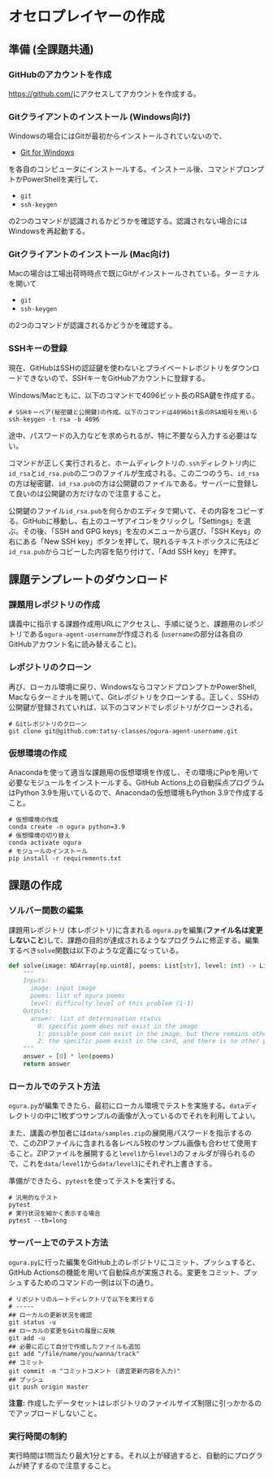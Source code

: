 オセロプレイヤーの作成
===

## 準備 (全課題共通)

### GitHubのアカウントを作成

<https://github.com/>にアクセスしてアカウントを作成する。

### Gitクライアントのインストール (Windows向け)

Windowsの場合にはGitが最初からインストールされていないので、

- [Git for Windows](https://gitforwindows.org/)

を各自のコンピュータにインストールする。インストール後、コマンドプロンプトかPowerShellを実行して、

- `git`
- `ssh-keygen`

の2つのコマンドが認識されるかどうかを確認する。認識されない場合にはWindowsを再起動する。

### Gitクライアントのインストール (Mac向け)

Macの場合は工場出荷時時点で既にGitがインストールされている。ターミナルを開いて

- `git`
- `ssh-keygen`

の2つのコマンドが認識されるかどうかを確認する。

### SSHキーの登録

現在、GitHubはSSHの認証鍵を使わないとプライベートレポジトリをダウンロードできないので、SSHキーをGitHubアカウントに登録する。

Windows/Macともに、以下のコマンドで4096ビット長のRSA鍵を作成する。

```shell
# SSHキーペア(秘密鍵と公開鍵)の作成。以下のコマンドは4096bit長のRSA暗号を用いる
ssh-keygen -t rsa -b 4096
```

途中、パスワードの入力などを求められるが、特に不要なら入力する必要はない。

コマンドが正しく実行されると、ホームディレクトリの`.ssh`ディレクトリ内に`id_rsa`と`id_rsa.pub`の二つのファイルが生成される。この二つのうち、`id_rsa`の方は秘密鍵、`id_rsa.pub`の方は公開鍵のファイルである。サーバーに登録して良いのは公開鍵の方だけなので注意すること。

公開鍵のファイル`id_rsa.pub`を何らかのエディタで開いて、その内容をコピーする。GitHubに移動し、右上のユーザアイコンをクリックし「Settings」を選ぶ。その後、「SSH and GPG keys」を左のメニューから選び、「SSH Keys」の右にある「New SSH key」ボタンを押して、現れるテキストボックスに先ほど`id_rsa.pub`からコピーした内容を貼り付けて、「Add SSH key」を押す。

## 課題テンプレートのダウンロード

### 課題用レポジトリの作成

講義中に指示する課題作成用URLにアクセスし、手順に従うと、課題用のレポジトリである`ogura-agent-username`が作成される (`username`の部分は各自のGitHubアカウント名に読み替えること)。

### レポジトリのクローン

再び、ローカル環境に戻り、WindowsならコマンドプロンプトかPowerShell, Macならターミナルを開いて、Gitレポジトリをクローンする。正しく、SSHの公開鍵が登録されていれば、以下のコマンドでレポジトリがクローンされる。

```shell
# Gitレポジトリのクローン
git clone git@github.com:tatsy-classes/ogura-agent-username.git
```

### 仮想環境の作成

Anacondaを使って適当な課題用の仮想環境を作成し、その環境にPipを用いて必要なモジュールをインストールする。GitHub Actions上の自動採点プログラムはPython 3.9を用いているので、Anacondaの仮想環境もPython 3.9で作成すること。

```shell
# 仮想環境の作成
conda create -n ogura python=3.9
# 仮想環境の切り替え
conda activate ogura
# モジュールのインストール
pip install -r requirements.txt
```

## 課題の作成

### ソルバー関数の編集

課題用レポジトリ (本レポジトリ)に含まれる `ogura.py`を編集(**ファイル名は変更しないこと**)して、課題の目的が達成されるようなプログラムに修正する。編集するべき`solve`関数は以下のような定義になっている。

```python
def solve(image: NDArray[np.uint8], poems: List[str], level: int) -> List[int]:
    """
    Inputs:
      image: input image
      poems: list of ogura poems
      level: difficulty level of this problem (1-3)
    Outputs:
      answer: list of determination status
        0: specific poem does not exist in the image
        1: possible poem can exist in the image, but there remains other possible poems
        2: the specific poem exist in the card, and there is no other possible poems
    """
    answer = [0] * len(poems)
    return answer
```

### ローカルでのテスト方法

`ogura.py`が編集できたら、最初にローカル環境でテストを実施する。`data`ディレクトリの中に1枚ずつサンプルの画像が入っているのでそれを利用してよい。

また、講義の参加者には`data/samples.zip`の展開用パスワードを指示するので、このZIPファイルに含まれる各レベル5枚のサンプル画像も合わせて使用すること。ZIPファイルを展開すると`level1`から`level3`のフォルダが得られるので、これを`data/level1`から`data/level3`にそれぞれ上書きする。

準備ができたら、`pytest`を使ってテストを実行する。

```shell
# 汎用的なテスト
pytest 
# 実行状況を細かく表示する場合
pytest --tb=long
```

### サーバー上でのテスト方法

`ogura.py`に行った編集をGitHub上のレポジトリにコミット、プッシュすると、GitHub Actionsの機能を用いて自動採点が実施される。変更をコミット、プッシュするためのコマンドの一例は以下の通り。

```shell
# リポジトリのルートディレクトリで以下を実行する
# -----
## ローカルの更新状況を確認
git status -u
## ローカルの変更をGitの履歴に反映
git add -u
## 必要に応じて自分で作成したファイルも追加
git add "/file/name/you/wanna/track"
## コミット
git commit -m "コミットコメント (適宜更新内容を入力)"
## プッシュ
git push origin master
```

**注意:** 作成したデータセットはレポジトリのファイルサイズ制限に引っかかるのでアップロードしないこと。

### 実行時間の制約

実行時間は1問当たり最大1分とする。それ以上が経過すると、自動的にプログラムが終了するので注意すること。

